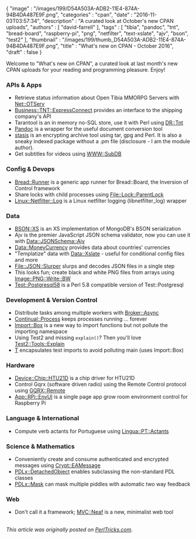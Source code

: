{
   "image" : "/images/199/D54A503A-ADB2-11E4-874A-94B4DA487E9F.png",
   "categories" : "cpan",
   "date" : "2016-11-03T03:57:34",
   "description" : "A curated look at October's new CPAN uploads",
   "authors" : [
      "david-farrell"
   ],
   "tags" : [
      "tibia",
      "pandoc",
      "tnt",
      "bread-board",
      "raspberry-pi",
      "png",
      "netfilter",
      "text-xslate",
      "ajv",
      "bson",
      "test2"
   ],
   "thumbnail" : "/images/199/thumb_D54A503A-ADB2-11E4-874A-94B4DA487E9F.png",
   "title" : "What's new on CPAN - October 2016",
   "draft" : false
}

Welcome to "What's new on CPAN", a curated look at last month's new CPAN uploads for your reading and programming pleasure. Enjoy!

### APIs & Apps
* Retrieve status information about Open Tibia MMORPG Servers with [Net::OTServ](https://metacpan.org/pod/Net::OTServ)
* [Business::TNT::ExpressConnect](https://metacpan.org/pod/Business::TNT::ExpressConnect) provides an interface to the shipping company's API
* Tarantool is an in memory no-SQL store, use it with Perl using [DR::Tnt](https://metacpan.org/pod/DR::Tnt)
* [Pandoc](https://metacpan.org/pod/Pandoc) is a wrapper for the useful document conversion tool
* [stasis](https://metacpan.org/pod/stasis) is an encrypting archive tool using tar, gpg and Perl. It is also a sneaky indexed package without a .pm file (disclosure - I am the module author).
* Get subtitles for videos using [WWW::SubDB](https://metacpan.org/pod/WWW::SubDB)


### Config & Devops
* [Bread::Runner](https://metacpan.org/pod/Bread::Runner) is a generic app runner for Bread::Board, the Inversion of Control framework
* Share locks with child processes using [File::Lock::ParentLock](https://metacpan.org/pod/File::Lock::ParentLock)
* [Linux::Netfilter::Log](https://metacpan.org/pod/Linux::Netfilter::Log) is a Linux netfilter logging (libnetfilter_log) wrapper


### Data
* [BSON::XS](https://metacpan.org/pod/BSON::XS) is an XS implementation of MongoDB's BSON serialization
* Ajv is the premier JavaScript JSON schema validator, now you can use it with [Data::JSONSchema::Ajv](https://metacpan.org/pod/Data::JSONSchema::Ajv)
* [Data::MoneyCurrency](https://metacpan.org/pod/Data::MoneyCurrency) provides data about countries' currencies
* "Templatize" data with [Data::Xslate](https://metacpan.org/pod/Data::Xslate) - useful for conditional config files and more
* [File::JSON::Slurper](https://metacpan.org/pod/File::JSON::Slurper) slurps and decodes JSON files in a single step
* This looks fun; create black and white PNG files from arrays using [Image::PNG::Write::BW](https://metacpan.org/pod/Image::PNG::Write::BW)
* [Test::Postgresql58](https://metacpan.org/pod/Test::Postgresql58) is a Perl 5.8 compatible version of Test::Postgresql


### Development & Version Control
* Distribute tasks among multiple workers with [Broker::Async](https://metacpan.org/pod/Broker::Async)
* [Continual::Process](https://metacpan.org/pod/Continual::Process) keeps processes running ... forever
* [Import::Box](https://metacpan.org/pod/Import::Box) is a new way to import functions but not pollute the importing namespace
* Using Test2 and missing `explain()`? Then you'll love [Test2::Tools::Explain](https://metacpan.org/pod/Test2::Tools::Explain)
* [T](https://metacpan.org/pod/T) encapsulates test imports to avoid polluting main (uses Import::Box)


### Hardware
* [Device::Chip::HTU21D](https://metacpan.org/pod/Device::Chip::HTU21D) is a chip driver for HTU21D
* Control Gqrx (software driven radio) using the Remote Control protocol using [GQRX::Remote](https://metacpan.org/pod/GQRX::Remote)
* [App::RPi::EnvUI](https://metacpan.org/pod/App::RPi::EnvUI) is a single page app grow room environment control for Raspberry Pi


### Language & International
* Compute verb actants for Portuguese using [Lingua::PT::Actants](https://metacpan.org/pod/Lingua::PT::Actants)


### Science & Mathematics
* Conveniently create and consume authenticated and encrypted messages using [Crypt::EAMessage](https://metacpan.org/pod/Crypt::EAMessage)
* [PDLx::DetachedObject](https://metacpan.org/pod/PDLx::DetachedObject) enables subclassing the non-standard PDL classes
* [PDLx::Mask](https://metacpan.org/pod/PDLx::Mask) can mask multiple piddles with automatic two way feedback


### Web
* Don't call it a framework; [MVC::Neaf](https://metacpan.org/pod/MVC::Neaf) is a new, minimalist web tool


\
*This article was originally posted on [PerlTricks.com](http://perltricks.com).*
